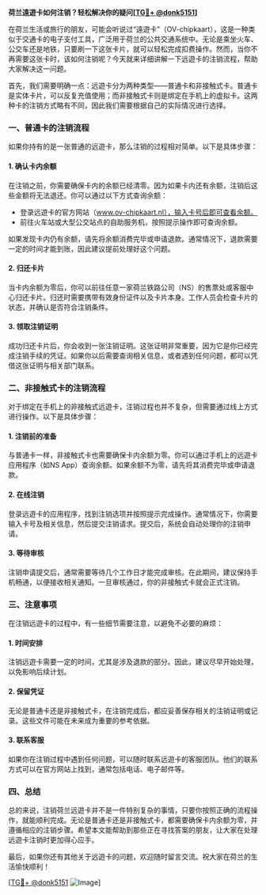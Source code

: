 **荷兰遠遊卡如何注销？轻松解决你的疑问[[TG💪+ @donk5151](https://t.me/s/donk5151)]**

在荷兰生活或旅行的朋友，可能会听说过“遠遊卡”（OV-chipkaart），这是一种类似于交通卡的电子支付工具，广泛用于荷兰的公共交通系统中。无论是乘坐火车、公交车还是地铁，只要刷一下这张卡片，就可以轻松完成扣费操作。然而，当你不再需要这张卡时，该如何注销呢？今天就来详细讲解一下远遊卡的注销流程，帮助大家解决这一问题。

首先，我们需要明确一点：远遊卡分为两种类型——普通卡和非接触式卡。普通卡是实体卡片，可以反复充值使用；而非接触式卡则是绑定在手机上的虚拟卡。这两种卡的注销方式略有不同，因此我们需要根据自己的实际情况进行选择。

### **一、普通卡的注销流程**

如果你持有的是一张普通的远遊卡，那么注销的过程相对简单。以下是具体步骤：

#### **1. 确认卡内余额**
在注销之前，你需要确保卡内的余额已经清零。因为如果卡内还有余额，注销后这些金额将无法退还。你可以通过以下方式查询余额：
- 登录远遊卡的官方网站（www.ov-chipkaart.nl），输入卡号后即可查看余额。
- 前往火车站或大型公交站点的自助服务机，按照提示操作即可查询余额。

如果发现卡内仍有余额，请先将余额消费完毕或申请退款。通常情况下，退款需要一定的时间才能到账，因此建议提前处理好这个问题。

#### **2. 归还卡片**
当卡内余额为零后，你可以前往任意一家荷兰铁路公司（NS）的售票处或客服中心归还卡片。归还时需要携带有效身份证件以及卡片本身。工作人员会检查卡片的状态，并确认是否符合注销条件。

#### **3. 领取注销证明**
成功归还卡片后，你会收到一张注销证明。这张证明非常重要，因为它是你已经完成注销手续的凭证。如果你以后需要查询相关信息，或者遇到任何问题，都可以凭借这张证明与相关部门联系。

### **二、非接触式卡的注销流程**

对于绑定在手机上的非接触式远遊卡，注销过程也并不复杂，但需要通过线上方式进行操作。以下是具体步骤：

#### **1. 注销前的准备**
与普通卡一样，非接触式卡也需要确保卡内余额为零。你可以通过手机上的远遊卡应用程序（如NS App）查询余额。如果余额不为零，请先将其消费完毕或申请退款。

#### **2. 在线注销**
登录远遊卡的应用程序，找到注销选项并按照提示完成操作。通常情况下，你需要输入卡号及相关信息，然后提交注销请求。提交后，系统会自动处理你的注销申请。

#### **3. 等待审核**
注销申请提交后，通常需要等待几个工作日才能完成审核。在此期间，建议保持手机畅通，以便接收相关通知。一旦审核通过，你的非接触式卡就会正式注销。

### **三、注意事项**

在注销远遊卡的过程中，有一些细节需要注意，以避免不必要的麻烦：

#### **1. 时间安排**
注销远遊卡需要一定的时间，尤其是涉及退款的部分。因此，建议尽早开始处理，以免影响后续计划。

#### **2. 保留凭证**
无论是普通卡还是非接触式卡，在注销完成后，都应妥善保存相关的注销证明或记录。这些文件可能在未来成为重要的参考依据。

#### **3. 联系客服**
如果你在注销过程中遇到任何问题，可以随时联系远遊卡的客服团队。他们的联系方式可以在官方网站上找到，通常包括电话、电子邮件等。

### **四、总结**

总的来说，注销荷兰远遊卡并不是一件特别复杂的事情，只要你按照正确的流程操作，就能顺利完成。无论是普通卡还是非接触式卡，都需要确保卡内余额为零，并遵循相应的注销步骤。希望本文能帮助到那些正在寻找答案的朋友，让大家在处理远遊卡注销时更加得心应手。

最后，如果你还有其他关于远遊卡的问题，欢迎随时留言交流。祝大家在荷兰的生活愉快顺利！

[[TG💪+ @donk5151](https://t.me/s/donk5151) ![Image](https://i.postimg.cc/rwNCRYN7/Snipaste-2025-04-30-17-27-05.png)]